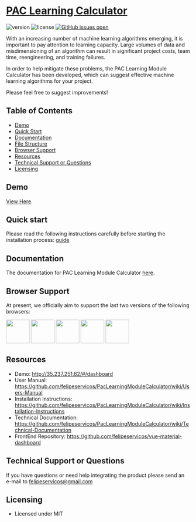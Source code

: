 # [PAC Learning Calculator](https://github.com/felipeservicos/PacLearningModuleCalculator) 


![version](https://img.shields.io/badge/version-1.0-blue.svg)  ![license](https://img.shields.io/badge/license-MIT-blue.svg) [![GitHub issues open](https://img.shields.io/github/issues/creativetimofficial/vue-material-dashboard.svg?maxAge=2592000)](https://github.com/creativetimofficial/vue-material-dashboard/issues?q=is%3Aopen+is%3Aissue) 

With an increasing number of machine learning algorithms emerging, it is important to pay attention to learning capacity. Large volumes of data and misdimensioning of an algorithm can result in significant project costs, team time, reengineering, and training failures.

In order to help mitigate these problems, the PAC Learning Module Calculator has been developed, which can suggest effective machine learning algorithms for your project.

Please feel free to suggest improvements!


## Table of Contents


* [Demo](#demo)
* [Quick Start](#quick-start)
* [Documentation](#documentation)
* [File Structure](#file-structure)
* [Browser Support](#browser-support)
* [Resources](#resources)
* [Technical Support or Questions](#technical-support-or-questions)
* [Licensing](#licensing)



## Demo

[View Here](http://35.237.251.62/#/dashboard).


## Quick start

Please read the following instructions carefully before starting the installation process:
 [guide](https://github.com/felipeservicos/PacLearningModuleCalculator/wiki/Installation-Instructions) 


## Documentation
The documentation for PAC Learning Module Calculator [here](https://github.com/felipeservicos/PacLearningModuleCalculator/wiki).


## Browser Support

At present, we officially aim to support the last two versions of the following browsers:

<img src="https://s3.amazonaws.com/creativetim_bucket/github/browser/chrome.png" width="64" height="64"> <img src="https://s3.amazonaws.com/creativetim_bucket/github/browser/firefox.png" width="64" height="64"> <img src="https://s3.amazonaws.com/creativetim_bucket/github/browser/edge.png" width="64" height="64"> <img src="https://s3.amazonaws.com/creativetim_bucket/github/browser/safari.png" width="64" height="64"> <img src="https://s3.amazonaws.com/creativetim_bucket/github/browser/opera.png" width="64" height="64">


## Resources
- Demo: <http://35.237.251.62/#/dashboard>
- User Manual: <https://github.com/felipeservicos/PacLearningModuleCalculator/wiki/Users-Manual>
- Installation Instructions: <https://github.com/felipeservicos/PacLearningModuleCalculator/wiki/Installation-Instructions>
- Technical Documentation: <https://github.com/felipeservicos/PacLearningModuleCalculator/wiki/Technical-Documentation>
- FrontEnd Repository: <https://github.com/felipeservicos/vue-material-dashboard>


## Technical Support or Questions

If you have questions or need help integrating the product please send an e-mail to felipeservicos@gmail.com


## Licensing

- Licensed under MIT 

